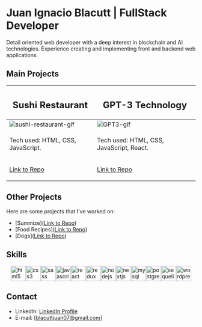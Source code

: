 # Juan Ignacio Blacutt | FullStack Developer

Detail oriented web developer with a deep interest in blockchain and AI technologies. Experience creating and implementing front and backend web applications.

## Main Projects

| <h2>Sushi Restaurant</h2> | <h2>GPT-3 Technology</h2> |
| ------------------------- | ------------------------- |
| ![sushi-restaurant-gif](https://github.com/JIB2017/sushi-restaurant-website/assets/31837873/7318997e-7c67-4998-b556-4f5da2c4ec9d) | ![GPT3-gif](https://github.com/JIB2017/GPT-3/assets/31837873/b7756d41-bd92-43a1-9e2e-70b19365a751) |
| <p>Tech used: HTML, CSS, JavaScript.</p>| <p>Tech used: HTML, CSS, JavaScript, React.</p> |
| <p>[Link to Repo](https://github.com/JIB2017/sushi-restaurant-website)</p>| <p>[Link to Repo](https://github.com/JIB2017/GPT-3)</p> |



## Other Projects

Here are some projects that I've worked on:

- [Summize]([Link to Repo](https://github.com/JIB2017/less-text))
- [Food Recipes]([Link to Repo](https://github.com/JIB2017/PI-Food-main))
- [Dogs]([Link to Repo](https://github.com/JIB2017/PI-Dogs-main))

## Skills
<div style="display: flex; justify-content: center;">
  <img src="https://cdn.jsdelivr.net/gh/devicons/devicon/icons/html5/html5-original-wordmark.svg" alt="html5" width="40" height="40" />
  <img src="https://cdn.jsdelivr.net/gh/devicons/devicon/icons/css3/css3-original.svg" alt="css3" width="40px" height="40px" />
  <img src="https://cdn.jsdelivr.net/gh/devicons/devicon/icons/sass/sass-original.svg" alt="sass" width="40px" height="40px" />
  <img src="https://cdn.jsdelivr.net/gh/devicons/devicon/icons/javascript/javascript-original.svg" alt="javascript" width="40px" height="40px" />

  <img src="https://cdn.jsdelivr.net/gh/devicons/devicon/icons/react/react-original-wordmark.svg" alt="react" width="40px" height="40px" />
  <img src="https://cdn.jsdelivr.net/gh/devicons/devicon/icons/redux/redux-original.svg" alt="redux" width="40px" height="40px" />
  <img src="https://cdn.jsdelivr.net/gh/devicons/devicon/icons/nodejs/nodejs-original.svg" alt="nodejs" width="40px" height="40px" />
  <img src="https://cdn.jsdelivr.net/gh/devicons/devicon/icons/nextjs/nextjs-original-wordmark.svg" alt="nextjs" width="40px" height="40px" />

  <img src="https://cdn.jsdelivr.net/gh/devicons/devicon/icons/mysql/mysql-original-wordmark.svg" alt="mysql" width="40px" height="40px" />
  <img src="https://cdn.jsdelivr.net/gh/devicons/devicon/icons/postgresql/postgresql-original-wordmark.svg" alt="postgresql" width="40px" height="40px" />
  <img src="https://cdn.jsdelivr.net/gh/devicons/devicon/icons/sequelize/sequelize-original-wordmark.svg" alt="sequelize" width="40px" height="40px" />
  <img src="https://cdn.jsdelivr.net/gh/devicons/devicon/icons/wordpress/wordpress-original.svg" alt="wordpress" width="40px" height="40px" />
</div>



## Contact

- LinkedIn: [LinkedIn Profile](https://www.linkedin.com/in/juan-ignacio-blacutt-web-design/)
- E-mail: [blacuttjuan07@gmail.com]
